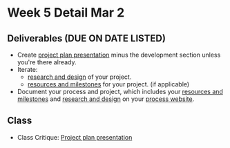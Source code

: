 # Week 5 Detail Mar 2

## Deliverables \(DUE ON DATE LISTED\)

* Create [project plan presentation]() minus the development section unless you're there already.
* Iterate: 
  * [research and design](../project_plan/) of your project.
  * [resources and milestones](../project_plan/) for your project. \(if applicable\)
* Document your process and project, which includes your [resources and milestones](../project_plan/) and [research and design](../project_plan/) on your [process website](../pre-work/website.md).

## Class

* Class Critique: [Project plan presentation]()


